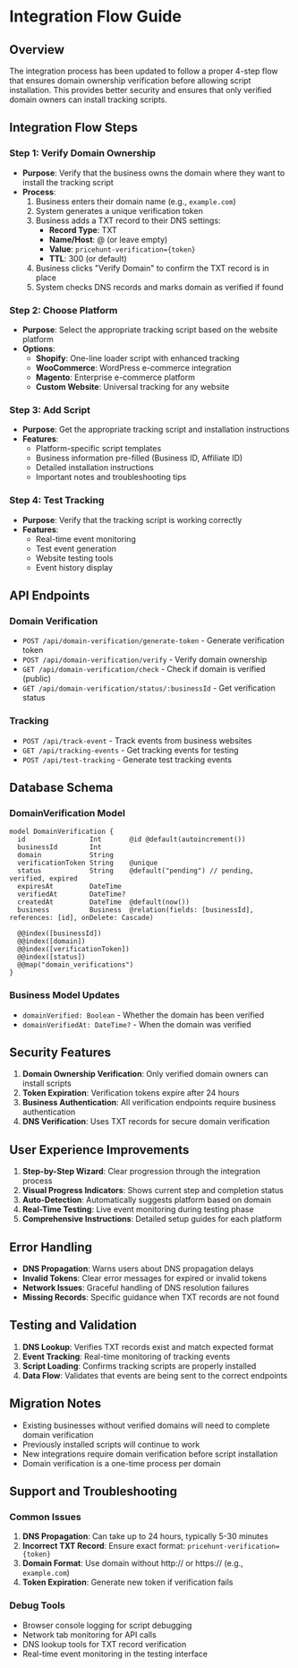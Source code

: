 # Integration Flow Guide

## Overview

The integration process has been updated to follow a proper 4-step flow that
ensures domain ownership verification before allowing script installation. This
provides better security and ensures that only verified domain owners can
install tracking scripts.

## Integration Flow Steps

### Step 1: Verify Domain Ownership

- **Purpose**: Verify that the business owns the domain where they want to
  install the tracking script
- **Process**:
  1. Business enters their domain name (e.g., `example.com`)
  2. System generates a unique verification token
  3. Business adds a TXT record to their DNS settings:
     - **Record Type**: TXT
     - **Name/Host**: @ (or leave empty)
     - **Value**: `pricehunt-verification={token}`
     - **TTL**: 300 (or default)
  4. Business clicks "Verify Domain" to confirm the TXT record is in place
  5. System checks DNS records and marks domain as verified if found

### Step 2: Choose Platform

- **Purpose**: Select the appropriate tracking script based on the website
  platform
- **Options**:
  - **Shopify**: One-line loader script with enhanced tracking
  - **WooCommerce**: WordPress e-commerce integration
  - **Magento**: Enterprise e-commerce platform
  - **Custom Website**: Universal tracking for any website

### Step 3: Add Script

- **Purpose**: Get the appropriate tracking script and installation instructions
- **Features**:
  - Platform-specific script templates
  - Business information pre-filled (Business ID, Affiliate ID)
  - Detailed installation instructions
  - Important notes and troubleshooting tips

### Step 4: Test Tracking

- **Purpose**: Verify that the tracking script is working correctly
- **Features**:
  - Real-time event monitoring
  - Test event generation
  - Website testing tools
  - Event history display

## API Endpoints

### Domain Verification

- `POST /api/domain-verification/generate-token` - Generate verification token
- `POST /api/domain-verification/verify` - Verify domain ownership
- `GET /api/domain-verification/check` - Check if domain is verified (public)
- `GET /api/domain-verification/status/:businessId` - Get verification status

### Tracking

- `POST /api/track-event` - Track events from business websites
- `GET /api/tracking-events` - Get tracking events for testing
- `POST /api/test-tracking` - Generate test tracking events

## Database Schema

### DomainVerification Model

```prisma
model DomainVerification {
  id                Int       @id @default(autoincrement())
  businessId        Int
  domain            String
  verificationToken String    @unique
  status            String    @default("pending") // pending, verified, expired
  expiresAt         DateTime
  verifiedAt        DateTime?
  createdAt         DateTime  @default(now())
  business          Business  @relation(fields: [businessId], references: [id], onDelete: Cascade)

  @@index([businessId])
  @@index([domain])
  @@index([verificationToken])
  @@index([status])
  @@map("domain_verifications")
}
```

### Business Model Updates

- `domainVerified: Boolean` - Whether the domain has been verified
- `domainVerifiedAt: DateTime?` - When the domain was verified

## Security Features

1. **Domain Ownership Verification**: Only verified domain owners can install
   scripts
2. **Token Expiration**: Verification tokens expire after 24 hours
3. **Business Authentication**: All verification endpoints require business
   authentication
4. **DNS Verification**: Uses TXT records for secure domain verification

## User Experience Improvements

1. **Step-by-Step Wizard**: Clear progression through the integration process
2. **Visual Progress Indicators**: Shows current step and completion status
3. **Auto-Detection**: Automatically suggests platform based on domain
4. **Real-Time Testing**: Live event monitoring during testing phase
5. **Comprehensive Instructions**: Detailed setup guides for each platform

## Error Handling

- **DNS Propagation**: Warns users about DNS propagation delays
- **Invalid Tokens**: Clear error messages for expired or invalid tokens
- **Network Issues**: Graceful handling of DNS resolution failures
- **Missing Records**: Specific guidance when TXT records are not found

## Testing and Validation

1. **DNS Lookup**: Verifies TXT records exist and match expected format
2. **Event Tracking**: Real-time monitoring of tracking events
3. **Script Loading**: Confirms tracking scripts are properly installed
4. **Data Flow**: Validates that events are being sent to the correct endpoints

## Migration Notes

- Existing businesses without verified domains will need to complete domain
  verification
- Previously installed scripts will continue to work
- New integrations require domain verification before script installation
- Domain verification is a one-time process per domain

## Support and Troubleshooting

### Common Issues

1. **DNS Propagation**: Can take up to 24 hours, typically 5-30 minutes
2. **Incorrect TXT Record**: Ensure exact format:
   `pricehunt-verification={token}`
3. **Domain Format**: Use domain without http:// or https:// (e.g.,
   `example.com`)
4. **Token Expiration**: Generate new token if verification fails

### Debug Tools

- Browser console logging for script debugging
- Network tab monitoring for API calls
- DNS lookup tools for TXT record verification
- Real-time event monitoring in the testing interface
